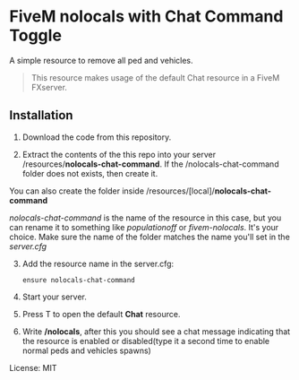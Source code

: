 # FiveM nolocals with Chat Command Toggle

A simple resource to remove all ped and vehicles.

>This resource makes usage of the default Chat resource in a FiveM FXserver.


## Installation

1. Download the code from this repository.

2. Extract the contents of the this repo into your server /resources/**nolocals-chat-command**. If the /nolocals-chat-command folder does not exists, then create it.

You can also create the folder inside /resources/[local]/**nolocals-chat-command**

*nolocals-chat-command* is the name of the resource in this case, but you can rename it to something like *populationoff* or *fivem-nolocals*. It's your choice. Make sure the name of the folder matches the name you'll set in the *server.cfg*

3. Add the resource name in the server.cfg: 

    `
    ensure nolocals-chat-command
    `
4. Start your server.
5. Press T to open the default **Chat** resource.
6. Write **/nolocals**, after this you should see a chat message indicating that the resource is enabled or disabled(type it a second time to enable normal peds and vehicles spawns)

License: MIT